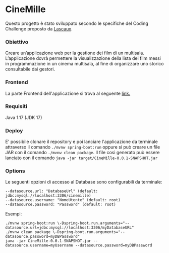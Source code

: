 # CineMille

Questo progetto è stato sviluppato secondo le specifiche del Coding Challenge proposto da [Lascaux](https://www.lascaux.it). 

### Obiettivo

Creare un’applicazione web per la gestione dei film di un multisala. L’applicazione dovrà permettere la visualizzazione della lista dei film messi in programmazione in un cinema multisala, al fine di organizzare uno storico consultabile dai gestori.

### Frontend

La parte Frontend dell'applicazione si trova al seguente [link.](https://github.com/Ramzah/CineMille-FE)

### Requisiti

Java 1.17 (JDK 17)

### Deploy

E' possibile clonare il repository e poi lanciare l'applicazione da terminale attraverso il comando `./mvnw spring-boot:run` oppure si può creare un file JAR con il comando `./mvnw clean package`.
Il file così generato può essere lanciato con il comando `java -jar target/CineMille-0.0.1-SNAPSHOT.jar`

### Options

Le seguenti opzioni di accesso al Database sono configurabili da terminale:
	
	--datasource.url: "DatabaseUrl" (default: jdbc:mysql://localhost:3306/cinemille)
	--datasource.username: "NomeUtente" (default: root)
	--datasource.password: "Password" (default: root)
	
Esempi:

	./mvnw spring-boot:run \-Dspring-boot.run.arguments="--datasource.url=jdbc:mysql://localhost:3306/myDatabaseURL"
	./mvnw clean package \-Dspring-boot.run.arguments="--datasource.password=myDBPassword"
	java -jar CineMille-0.0.1-SNAPSHOT.jar --datasource.username=myUsername --datasource.password=myDBPassword